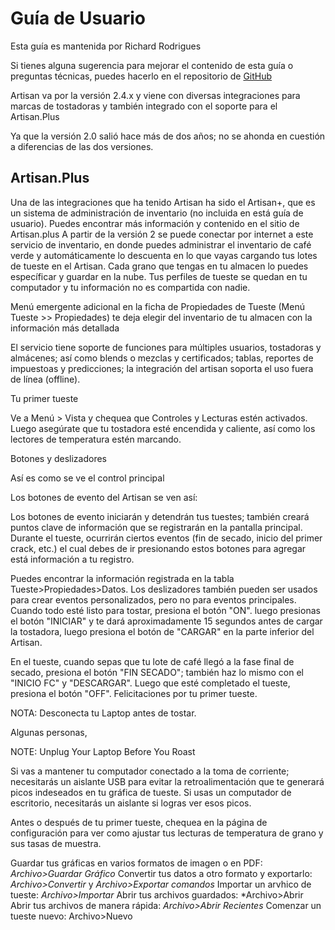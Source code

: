 # Guía de Usuario


Esta guía es mantenida por Richard Rodrigues

Si tienes alguna sugerencia para mejorar el contenido de esta guía o preguntas técnicas, puedes hacerlo en el repositorio de [GitHub](/.)

Artisan va por la versión 2.4.x y viene con diversas integraciones para marcas de tostadoras y también integrado  con el soporte para el Artisan.Plus

Ya que la versión 2.0 salió hace más de dos años; no se ahonda en cuestión a diferencias de las dos versiones.

## Artisan.Plus

Una de las integraciones que ha tenido Artisan ha sido el Artisan+, que es un sistema de administración de inventario (no incluida en está guía de usuario). Puedes encontrar más información y contenido en el sitio de Artisan.plus
A partir de la versión 2 se puede conectar por internet a este servicio de inventario, en donde puedes administrar el inventario de café verde y automáticamente lo descuenta en lo que vayas cargando tus lotes de tueste en el Artisan.
Cada grano que tengas en tu almacen lo puedes específicar y guardar en la nube. Tus perfiles de tueste se quedan en tu computador y tu información no es compartida con nadie.


Menú emergente adicional en la ficha de Propiedades de Tueste (Menú Tueste >> Propiedades) te deja elegir del inventario de tu almacen con la información más detallada


El servicio tiene soporte de funciones para múltiples usuarios, tostadoras y almácenes; así como blends o mezclas y certificados; tablas, reportes de impuestoas y predicciones; la integración del artisan soporta el uso fuera de línea (offline).

Tu primer tueste

Ve a Menú > Vista y chequea que Controles y Lecturas estén activados. Luego asegúrate que tu tostadora esté encendida y caliente, así como los lectores de temperatura estén marcando.

Botones y deslizadores

Así es como se ve el control principal


Los botones de evento del Artisan se ven así:



Los botones de evento iniciarán y detendrán tus tuestes; también creará puntos clave de información que se registrarán en la pantalla principal. 
Durante el tueste, ocurrirán ciertos eventos (fin de secado, inicio del primer crack, etc.) el cual debes de ir presionando estos botones para agregar está información a tu registro.

Puedes encontrar la información registrada en la tabla Tueste>Propiedades>Datos. Los deslizadores también pueden ser usados para crear eventos personalizados, pero no para eventos principales.
Cuando todo esté listo para tostar, presiona el botón "ON". luego presionas el botón "INICIAR" y te dará aproximadamente 15 segundos antes de cargar la tostadora, luego presiona el botón de "CARGAR" en la parte inferior del Artisan.

En el tueste, cuando sepas que tu lote de café llegó a la fase final de secado, presiona el botón "FIN SECADO"; también haz lo mismo con el "INICIO FC" y "DESCARGAR". Luego que esté completado el tueste, presiona el botón "OFF". Felicitaciones por tu primer tueste.


NOTA: Desconecta tu Laptop antes de tostar.

Algunas personas, 

NOTE: Unplug Your Laptop Before You Roast

Si vas a mantener tu computador conectado a la toma de corriente; necesitarás un aislante USB para evitar la retroalimentación que te generará picos indeseados en tu gráfica de tueste.
Si usas un computador de escritorio, necesitarás un aislante si logras ver esos picos.

Antes o después de tu primer tueste, chequea en la página de configuración para ver como ajustar tus lecturas de temperatura de grano y sus tasas de muestra.

Guardar tus gráficas en varios formatos de imagen o en PDF: *Archivo>Guardar Gráfico*
Convertir tus datos a otro formato y exportarlo: *Archivo>Convertir* y *Archivo>Exportar comandos*
Importar un arvhico de tueste: *Archivo>Importar*
Abrir tus archivos guardados: *Archivo>Abrir
Abrir tus archivos de manera rápida: *Archivo>Abrir Recientes*
Comenzar un tueste nuevo: Archivo>Nuevo
